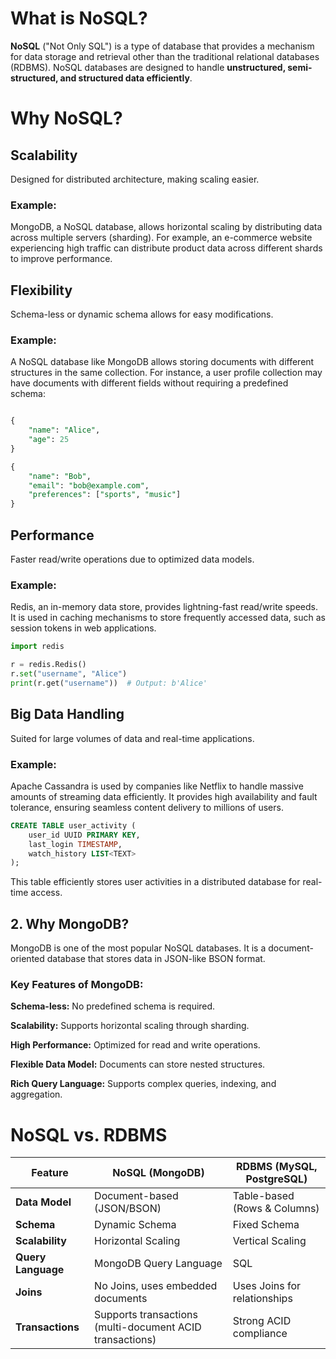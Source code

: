 # What is NoSQL?

**NoSQL** ("Not Only SQL") is a type of database that provides a mechanism for data storage and retrieval other than the traditional relational databases (RDBMS). NoSQL databases are designed to handle **unstructured, semi-structured, and structured data efficiently**.

# Why NoSQL?

## Scalability

Designed for distributed architecture, making scaling easier.

### Example:

MongoDB, a NoSQL database, allows horizontal scaling by distributing data across multiple servers (sharding). For example, an e-commerce website experiencing high traffic can distribute product data across different shards to improve performance.

## Flexibility

Schema-less or dynamic schema allows for easy modifications.

### Example:

A NoSQL database like MongoDB allows storing documents with different structures in the same collection. For instance, a user profile collection may have documents with different fields without requiring a predefined schema:
```sql

{
    "name": "Alice",
    "age": 25
}

{
    "name": "Bob",
    "email": "bob@example.com",
    "preferences": ["sports", "music"]
}
```
## Performance

Faster read/write operations due to optimized data models.

### Example:

Redis, an in-memory data store, provides lightning-fast read/write speeds. It is used in caching mechanisms to store frequently accessed data, such as session tokens in web applications.

```python
import redis

r = redis.Redis()
r.set("username", "Alice")
print(r.get("username"))  # Output: b'Alice'
```
## Big Data Handling

Suited for large volumes of data and real-time applications.

### Example:

Apache Cassandra is used by companies like Netflix to handle massive amounts of streaming data efficiently. It provides high availability and fault tolerance, ensuring seamless content delivery to millions of users.
```sql
CREATE TABLE user_activity (
    user_id UUID PRIMARY KEY,
    last_login TIMESTAMP,
    watch_history LIST<TEXT>
);
```
This table efficiently stores user activities in a distributed database for real-time access.

## 2. Why MongoDB?

MongoDB is one of the most popular NoSQL databases. It is a document-oriented database that stores data in JSON-like BSON format.

### Key Features of MongoDB:

**Schema-less:** No predefined schema is required.

**Scalability:** Supports horizontal scaling through sharding.

**High Performance:** Optimized for read and write operations.

**Flexible Data Model:** Documents can store nested structures.

**Rich Query Language:** Supports complex queries, indexing, and aggregation.


# NoSQL vs. RDBMS
| Feature         | NoSQL (MongoDB)              | RDBMS (MySQL, PostgreSQL)  |
|---------------|---------------------------|---------------------------|
| **Data Model** | Document-based (JSON/BSON) | Table-based (Rows & Columns) |
| **Schema**     | Dynamic Schema              | Fixed Schema               |
| **Scalability** | Horizontal Scaling         | Vertical Scaling           |
| **Query Language** | MongoDB Query Language  | SQL                        |
| **Joins**      | No Joins, uses embedded documents | Uses Joins for relationships |
| **Transactions** | Supports transactions (multi-document ACID transactions) | Strong ACID compliance |
